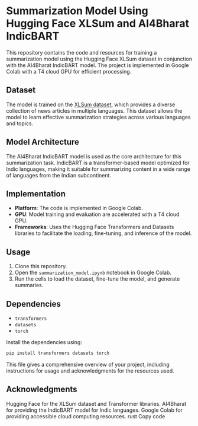 
# Summarization Model Using Hugging Face XLSum and AI4Bharat IndicBART

This repository contains the code and resources for training a summarization model using the Hugging Face XLSum dataset in conjunction with the AI4Bharat IndicBART model. The project is implemented in Google Colab with a T4 cloud GPU for efficient processing.

## Dataset

The model is trained on the [XLSum dataset](https://huggingface.co/datasets/csebuetnlp/xlsum), which provides a diverse collection of news articles in multiple languages. This dataset allows the model to learn effective summarization strategies across various languages and topics.

## Model Architecture

The AI4Bharat IndicBART model is used as the core architecture for this summarization task. IndicBART is a transformer-based model optimized for Indic languages, making it suitable for summarizing content in a wide range of languages from the Indian subcontinent.

## Implementation

- **Platform**: The code is implemented in Google Colab.
- **GPU**: Model training and evaluation are accelerated with a T4 cloud GPU.
- **Frameworks**: Uses the Hugging Face Transformers and Datasets libraries to facilitate the loading, fine-tuning, and inference of the model.

## Usage

1. Clone this repository.
2. Open the `summarization_model.ipynb` notebook in Google Colab.
3. Run the cells to load the dataset, fine-tune the model, and generate summaries.

## Dependencies

- `transformers`
- `datasets`
- `torch`

Install the dependencies using:
```bash
pip install transformers datasets torch


```

This file gives a comprehensive overview of your project, including instructions for usage and acknowledgments for the resources used.
## Acknowledgments

Hugging Face for the XLSum dataset and Transformer libraries.
AI4Bharat for providing the IndicBART model for Indic languages.
Google Colab for providing accessible cloud computing resources.
rust
Copy code

```


